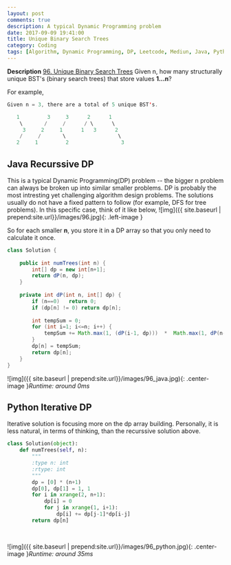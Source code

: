 ```yaml
---
layout: post
comments: true
description: A typical Dynamic Programming problem
date: 2017-09-09 19:41:00
title: Unique Binary Search Trees
category: Coding
tags: [Algorithm, Dynamic Programming, DP, Leetcode, Mediun, Java, Python]
---
```


**Description**
[96. Unique Binary Search Trees](https://leetcode.com/problems/unique-binary-search-trees/description/)
Given n, how many structurally unique BST's (binary search trees) that store values **1...n**?

For example,
```java
Given n = 3, there are a total of 5 unique BST's.

   1         3     3      2      1
    \       /     /      / \      \
     3     2     1      1   3      2
    /     /       \                 \
   2     1         2                 3
```


## Java Recurssive DP
This is a typical Dynamic Programming(DP) problem -- the bigger n problem can always be broken up into similar smaller problems.
DP is probably the most intresting yet challenging algorithm design problems. The solutions usually do not have a fixed pattern to follow (for example, DFS for tree problems).
In this specific case, think of it like below,
![img]({{ site.baseurl | prepend:site.url}}/images/96.jpg){: .left-image }

So for each smaller **n**, you store it in a DP array so that you only need to calculate it once.


```java
class Solution {
    
    public int numTrees(int n) {
        int[] dp = new int[n+1];
        return dP(n, dp);
    }
    
    private int dP(int n, int[] dp) {
        if (n==0)   return 0;
        if (dp[n] != 0) return dp[n];
        
        int tempSum = 0;
        for (int i=1; i<=n; i++) {
            tempSum += Math.max(1, (dP(i-1, dp)))  *  Math.max(1, dP(n-i, dp));
        }
        dp[n] = tempSum;
        return dp[n];
    }
}
```

![img]({{ site.baseurl | prepend:site.url}}/images/96_java.jpg){: .center-image }*Runtime: around 0ms*

## Python Iterative DP
Iterative solution is focusing more on the dp array building. Personally, it is less natural, in terms of thinking, than the recurssive solution above.

```python
class Solution(object):
    def numTrees(self, n):
        """
        :type n: int
        :rtype: int
        """
        dp = [0] * (n+1)
        dp[0], dp[1] = 1, 1
        for i in xrange(2, n+1):
            dp[i] = 0
            for j in xrange(1, i+1):
                dp[i] += dp[j-1]*dp[i-j]
        return dp[n]
            
            

```

![img]({{ site.baseurl | prepend:site.url}}/images/96_python.jpg){: .center-image }*Runtime: around 35ms*


